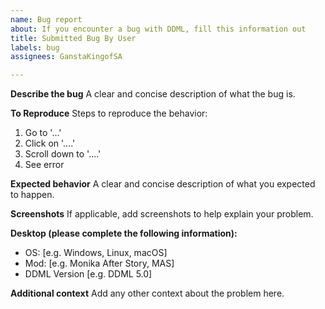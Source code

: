 ```yaml
---
name: Bug report
about: If you encounter a bug with DDML, fill this information out
title: Submitted Bug By User
labels: bug
assignees: GanstaKingofSA

---
```


**Describe the bug**
A clear and concise description of what the bug is.

**To Reproduce**
Steps to reproduce the behavior:
1. Go to '...'
2. Click on '....'
3. Scroll down to '....'
4. See error

**Expected behavior**
A clear and concise description of what you expected to happen.

**Screenshots**
If applicable, add screenshots to help explain your problem.

**Desktop (please complete the following information):**
 - OS: [e.g. Windows, Linux, macOS]
 - Mod: [e.g. Monika After Story, MAS]
 - DDML Version [e.g. DDML 5.0]

**Additional context**
Add any other context about the problem here.
